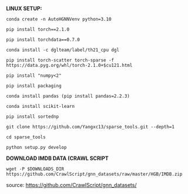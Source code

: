 **LINUX SETUP:**
```
conda create -n AutoHGNNVenv python=3.10

pip install torch==2.1.0

pip install torchdata==0.7.0

conda install -c dglteam/label/th21_cpu dgl

pip install torch-scatter torch-sparse -f https://data.pyg.org/whl/torch-2.1.0+$cu121.html

pip install "numpy<2"

pip install packaging

conda install pandas (pip install pandas=2.2.3)

conda install scikit-learn

pip install sortednp

git clone https://github.com/Yangxc13/sparse_tools.git --depth=1

cd sparse_tools

python setup.py develop
```

**DOWNLOAD IMDB DATA (CRAWL SCRIPT**

```wget -P $DOWNLOADS_DIR https://github.com/CrawlScript/gnn_datasets/raw/master/HGB/IMDB.zip ```

source: https://github.com/CrawlScript/gnn_datasets/
